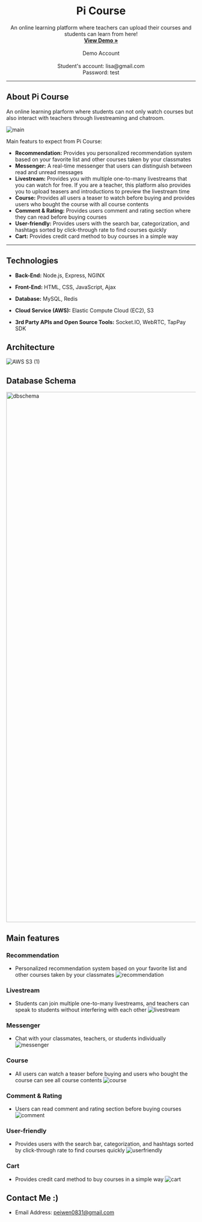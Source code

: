 <!-- PROJECT LOGO -->
<br />
<div align="center">
    <h1>Pi Course</h1>
<!--     <img src="https://d1wan10jjr4v2x.cloudfront.net/assets/demo/logo.png" alt="Logo" height="100" width="360"> -->
  <p align="center">
    An online learning platform where teachers can upload their courses and students can learn from here!
    <br />
    <a href="https://picourse.today/"><strong>View Demo »</strong></a>
    <br />
    <br />
    Demo Account
    <br />
    <br />
     Student's account: lisa@gmail.com
    <br />
     Password: test
    <br />
  </p>
</div>

---

## About Pi Course

An online learning plarform where students can not only watch courses but also interact with teachers through livestreaming and chatroom.

![main](https://user-images.githubusercontent.com/84017050/182579400-c4563882-60ea-4b45-8223-83ae8f31e8f4.gif)

Main featurs to expect from Pi Course:

- **Recommendation:** Provides you personalized recommendation system based on your favorite list and other courses taken by your classmates
- **Messenger:** A real-time messenger that users can distinguish between read and unread messages
- **Livestream:** Provides you with multiple one-to-many livestreams that you can watch for free. If you are a teacher, this platform also provides you to upload teasers and introductions to preview the livestream time
- **Course:** Provides all users a teaser to watch before buying and provides users who bought the course with all course contents
- **Comment & Rating:** Provides users comment and rating section where they can read before buying courses
- **User-friendly:** Provides users with the search bar, categorization, and hashtags sorted by click-through rate to find courses quickly
- **Cart:** Provides credit card method to buy courses in a simple way

---

## Technologies

- **Back-End:** Node.js, Express, NGINX

- **Front-End:** HTML, CSS, JavaScript, Ajax

- **Database:** MySQL, Redis

- **Cloud Service (AWS):** Elastic Compute Cloud (EC2), S3

- **3rd Party APIs and Open Source Tools:** Socket.IO, WebRTC, TapPay SDK

## Architecture

![AWS S3 (1)](https://user-images.githubusercontent.com/84017050/182573056-b95b66ae-5f69-4700-ae33-fce8bb01be66.jpg)

## Database Schema

<img width="1408" alt="dbschema" src="https://github.com/lisa-0831/Online-Learning-Platform/assets/84017050/320e5de3-ebfb-4900-b6f5-8e388b213c89">


## Main features

### Recommendation

- Personalized recommendation system based on your favorite list and other courses taken by your classmates
  ![recommendation](https://user-images.githubusercontent.com/84017050/182574989-f3cb11c6-3105-485f-937d-76954fbefaff.gif)

### Livestream

- Students can join multiple one-to-many livestreams, and teachers can speak to students without interfering with each other
  ![livestream](https://user-images.githubusercontent.com/84017050/182575762-3cbc623d-d6ee-4f48-b6f2-cdcfc2271cc6.gif)

### Messenger

- Chat with your classmates, teachers, or students individually
  ![messenger](https://user-images.githubusercontent.com/84017050/182578774-6ee08af5-ac87-4a42-bb78-9a70058f67e3.gif)

### Course

- All users can watch a teaser before buying and users who bought the course can see all course contents
  ![course](https://user-images.githubusercontent.com/84017050/182576117-61a8c0fe-1adc-4027-89d5-e84c9a8ca80f.gif)

### Comment & Rating

- Users can read comment and rating section before buying courses
  ![comment](https://user-images.githubusercontent.com/84017050/182578098-3ff32b0f-2314-4d43-b9d0-ea4a94b93664.gif)

### User-friendly

- Provides users with the search bar, categorization, and hashtags sorted by click-through rate to find courses quickly
  ![userfriendly](https://user-images.githubusercontent.com/84017050/182577297-fa328bea-1464-4f26-aa4f-da16c6fb457c.gif)

### Cart

- Provides credit card method to buy courses in a simple way
  ![cart](https://user-images.githubusercontent.com/84017050/182577724-d5009127-0d9c-4e74-b858-0a242a03c77a.gif)
  
## Contact Me :)

- Email Address: peiwen0831@gmail.com
